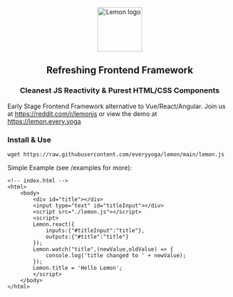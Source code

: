 <p align="center"><a href="https://lemon.every.yoga" target="_blank" rel="noopener noreferrer"><img width="100" src="https://lemon.every.yoga/images/lemon.png" alt="Lemon logo"></a></p>

<p align="center">
<h2 align="center">Refreshing Frontend Framework</h2>
<h3 align="center">Cleanest JS Reactivity &amp; Purest HTML/CSS Components</h3>
</p>

Early Stage Frontend Framework alternative to Vue/React/Angular. Join us at https://reddit.com/r/lemonjs or view the demo at https://lemon.every.yoga

### Install & Use
```
wget https://raw.githubusercontent.com/everyyoga/lemon/main/lemon.js
```

Simple Example (see /examples for more): 
```
<!-- index.html -->
<html>
    <body>
        <div id="title"></div>
        <input type="text" id="titleInput"></div>
        <script src="./lemon.js"></script>
        <script>
        Lemon.react({
            inputs:{"#titleInput":"title"},
            outputs:{"#title":"title"} 
        });
        Lemon.watch("title",(newValue,oldValue) => {
            console.log('title changed to ' + newValue);
        });
        Lemon.title = 'Hello Lemon';
        </script>
    </body>
</html>
```






